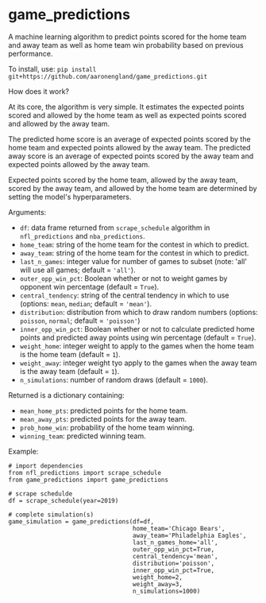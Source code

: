 # game_predictions

A machine learning algorithm to predict points scored for the home team and away team as well as home team win probability based on previous performance.

To install, use: `pip install git+https://github.com/aaronengland/game_predictions.git`

How does it work?

At its core, the algorithm is very simple. It estimates the expected points scored and allowed by the home team as well as expected points scored and allowed by the away team. 

The predicted home score is an average of expected points scored by the home team and expected points allowed by the away team. The predicted away score is an average of expected points scored by the away team and expected points allowed by the away team.

Expected points scored by the home team, allowed by the away team, scored by the away team, and allowed by the home team are determined by setting the model's hyperparameters.

Arguments:
- `df`: data frame returned from `scrape_schedule` algorithm in `nfl_predictions` and `nba_predictions`.
- `home_team`: string of the home team for the contest in which to predict.
- `away_team`: string of the home team for the contest in which to predict.
- `last_n_games`: integer value for number of games to subset (note: 'all' will use all games; default = `'all'`).
- `outer_opp_win_pct`: Boolean whether or not to weight games by opponent win percentage (default = `True`).
- `central_tendency`: string of the central tendency in which to use (options: `mean`, `median`; default = `'mean'`).
- `distribution`: distribution from which to draw random numbers (options: `poisson`, `normal`; default = `'poisson'`)
- `inner_opp_win_pct`: Boolean whether or not to calculate predicted home points and predicted away points using win percentage (default = `True`).
- `weight_home`: integer weight to apply to the games when the home team is the home team (default = `1`).
- `weight_away`: integer weight tyo apply to the games when the away team is the away team (default = `1`).
- `n_simulations`: number of random draws (default = `1000`).

Returned is a dictionary containing:
- `mean_home_pts`: predicted points for the home team.
- `mean_away_pts`: predicted points for the away team.
- `prob_home_win`: probability of the home team winning.
- `winning_team`: predicted winning team.

Example:
```
# import dependencies
from nfl_predictions import scrape_schedule
from game_predictions import game_predictions

# scrape schedulde
df = scrape_schedule(year=2019)

# complete simulation(s)
game_simulation = game_predictions(df=df, 
                                   home_team='Chicago Bears', 
                                   away_team='Philadelphia Eagles',
                                   last_n_games_home='all',
                                   outer_opp_win_pct=True,
                                   central_tendency='mean',
                                   distribution='poisson',
                                   inner_opp_win_pct=True,
                                   weight_home=2,
                                   weight_away=3,
                                   n_simulations=1000)
```
